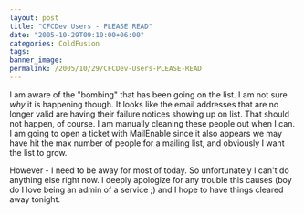 ```yaml
---
layout: post
title: "CFCDev Users - PLEASE READ"
date: "2005-10-29T09:10:00+06:00"
categories: ColdFusion 
tags: 
banner_image: 
permalink: /2005/10/29/CFCDev-Users-PLEASE-READ
---
```


I am aware of the "bombing" that has been going on the list. I am not sure <i>why</i> it is happening though. It looks like the email addresses that are no longer valid are having their failure notices showing up on list. That should not happen, of course. I am manually cleaning these people out when I can. I am going to open a ticket with MailEnable since it also appears we may have hit the max number of people for a mailing list, and obviously I want the list to grow.

However - I need to be away for most of today. So unfortunately I can't do anything else right now. I deeply apologize for any trouble this causes (boy do I love being an admin of a service ;) and I hope to have things cleared away tonight.